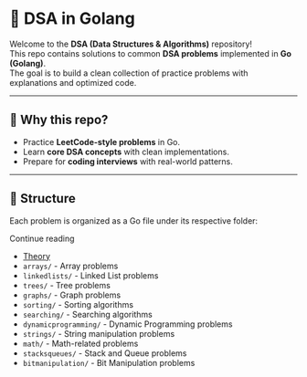 # 📘 DSA in Golang

Welcome to the **DSA (Data Structures & Algorithms)** repository!  
This repo contains solutions to common **DSA problems** implemented in **Go (Golang)**.  
The goal is to build a clean collection of practice problems with explanations and optimized code.

---

## 🚀 Why this repo?
- Practice **LeetCode-style problems** in Go.
- Learn **core DSA concepts** with clean implementations.
- Prepare for **coding interviews** with real-world patterns.

---

## 📂 Structure
Each problem is organized as a Go file under its respective folder:

Continue reading
- [Theory](Theory/README.md)
- `arrays/` - Array problems
- `linkedlists/` - Linked List problems
- `trees/` - Tree problems
- `graphs/` - Graph problems
- `sorting/` - Sorting algorithms
- `searching/` - Searching algorithms
- `dynamicprogramming/` - Dynamic Programming problems
- `strings/` - String manipulation problems
- `math/` - Math-related problems
- `stacksqueues/` - Stack and Queue problems
- `bitmanipulation/` - Bit Manipulation problems